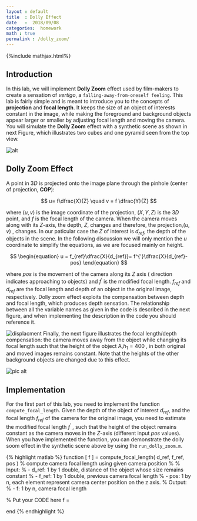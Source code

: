 ```yaml
---
layout : default
title  : Dolly Effect
date   :  2018/09/08  
categories:  homework
math : true
permalink : /dolly_zoom/
---
```

{%include mathjax.html%}
## Introduction ##

In this lab, we will implement **Dolly Zoom** effect used by film-makers to create a sensation of *vertigo*, a `falling-away-from-oneself feeling`. This lab is fairly simple and is meant to introduce you to the concepts of **projection** and **focal length**. It keeps the size of an object of interests constant in the image, while making the foreground and background objects appear larger or smaller by adjusting focal length and moving the camera. You will simulate the **Dolly Zoom** effect with a synthetic scene as shown in next Figure, which illustrates two cubes and one pyramid seen from the top view.


![alt](/assets/camera.png)

## Dolly Zoom Effect ##

A point in $3D$ is projected onto the image plane through the pinhole (center of projection, **COP**):

$$
u= f\dfrac{X}{Z} \quad v = f \dfrac{Y}{Z}
$$

where $(u,v)$ is the image coordinate of the projection, $(X,Y,Z)$ is the $3D$ point, and $f$ is the focal length of the camera. When the camera moves along with its $Z$-axis, the depth, $Z$, changes and therefore, the projection,$(u,v)$ , changes. In our paticular case the $Z$ of interest is $d_{ref}$, the depth of the objects in the scene. In the following discussion we will only mention the $u$ coordinate to simplify the equations, as we are focused mainly on height.

$$
\begin{equation}
u = f_{ref}\dfrac{X}{d_{ref}}= f^{'}\dfrac{X}{d_{ref}-pos}
\end{equation}
$$

where $pos$ is the movement of the camera along its $Z$ axis ( direction indicates approaching to objects) and $f^{'}$ is the modified focal length. $f_{ref}$ and  $d_{ref}$ are the focal length and depth of an object in the original image, respectively. Dolly zoom effect exploits the compensation between depth and focal length, which produces depth sensation. The relationship between all the variable names as given in the code is described in the next figure, and when implementing the description in the code you should reference it.

![displacment](/assets/illustration_camera_deplacment.png "Illustration")
Finally, the next figure illustrates the focal length/depth compensation: the camera moves away from the object while changing its focal length such that the height of the object A,$h_1=400$ , in both original and moved images remains constant. Note that the heights of the other background objects are changed due to this effect.

![pic alt](/assets/illustration_camera2.png)

## Implementation ##

For the first part of this lab, you need to implement the function `compute_focal_length`. Given the depth of the object of interest $d_{ref}$, and the focal length $f_{ref}$ of the camera for the original image, you need to estimate the modified focal length $f^{'}$ , such that the height of the object remains constant as the camera moves in the $Z$-axis (different input $pos$  values). When you have implemented the function, you can demonstrate the dolly soom effect in the synthetic scene above by using the `run_dolly_zoom.m`.

{% highlight matlab %}
function [ f ] = compute_focal_length( d_ref, f_ref, pos )
% compute camera focal length using given camera position
%
% Input:
% - d_ref: 1 by 1 double, distance of the object whose size remains constant
% - f_ref: 1 by 1 double, previous camera focal length
% - pos: 1 by n, each element represent camera center position on the z axis.
% Output:
% - f: 1 by n, camera focal length

% Put your CODE here
f = 

end
{% endhighlight %}




